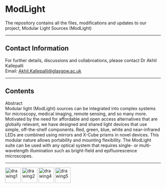# ModLight 
The repository contains all the files, modifications and updates to our project, Modular Light Sources (ModLight)

---

## **Contact Information**

For further details, discussions and collabroations, please contact Dr Akhil Kallepalli\
Email: Akhil.Kallepalli@glasgow.ac.uk

---

## **Contents**

Abstract \
Modular light (ModLight) sources can be integrated into complex systems for microscopy, medical imaging, remote sensing, and so many more. Motivated by the need for affordable and open access alternatives that are globally relevant, we have designed and shared light devices that use simple, off-the-shelf components. Red, green, blue, white and near-infrared LEDs are combined using mirrors and X-Cube prisms in novel devices. This modular nature allows portability and mounting flexibility. The ModLight suite can be used with any optical system that requires single- or multi-wavelength illumination such as bright-field and epifluorescence microscopes.

---


<img src="https://kallepallilab.files.wordpress.com/2021/11/university-of-glasgow.png" alt="drawing1" height="50"/> <img src="https://kallepallilab.files.wordpress.com/2021/11/baoms_2020.jpeg" alt="drawing2" height="50"/> <img src="https://kallepallilab.files.wordpress.com/2021/11/sitelogo_788779_en.jpeg" alt="drawing4" height="50"/> <img src="https://kallepallilab.files.wordpress.com/2022/07/oshw.png" alt="drawing5" height="50"/>
